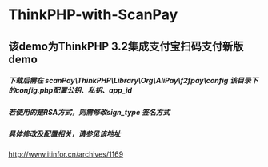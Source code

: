 # ThinkPHP-with-ScanPay

## 该demo为ThinkPHP 3.2集成支付宝扫码支付新版demo
##### 下载后需在 scanPay\ThinkPHP\Library\Org\AliPay\f2fpay\config 该目录下的config.php配置公钥、私钥、app_id #####
##### 若使用的是RSA方式，则需修改sign_type 签名方式 #####
##### 具体修改及配置相关，请参见该地址 #####
http://www.itinfor.cn/archives/1169
